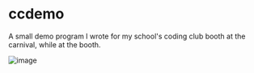 # ccdemo

A small demo program I wrote for my school's coding club booth at the carnival, while at the booth.

![image](https://user-images.githubusercontent.com/109121301/197371144-0040825f-48f8-4ba0-9807-cb307f94b872.png)

